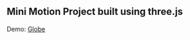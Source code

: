 ## Mini Motion Project built using three.js
Demo: [Globe][website]

[website]: https://silly-joliot-18f3e7.netlify.app
